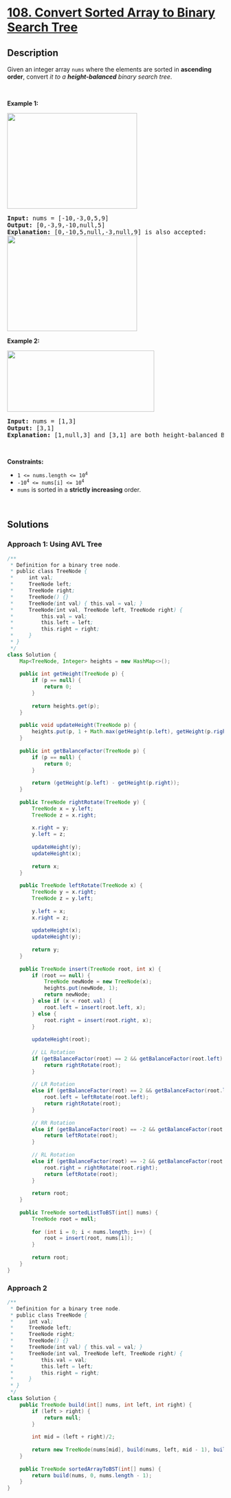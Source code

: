 # [108. Convert Sorted Array to Binary Search Tree](https://leetcode.com/problems/convert-sorted-array-to-binary-search-tree)

## Description

<p>Given an integer array <code>nums</code> where the elements are sorted in <strong>ascending order</strong>, convert <em>it to a </em><span data-keyword="height-balanced"><strong><em>height-balanced</em></strong></span> <em>binary search tree</em>.</p>
<p>&nbsp;</p>

<p><strong class="example">Example 1:</strong></p>
<img alt="" src="https://fastly.jsdelivr.net/gh/doocs/leetcode@main/solution/0100-0199/0108.Convert%20Sorted%20Array%20to%20Binary%20Search%20Tree/images/btree1.jpg" style="width: 302px; height: 222px;" />
<pre>
<strong>Input:</strong> nums = [-10,-3,0,5,9]
<strong>Output:</strong> [0,-3,9,-10,null,5]
<strong>Explanation:</strong> [0,-10,5,null,-3,null,9] is also accepted:
<img alt="" src="https://fastly.jsdelivr.net/gh/doocs/leetcode@main/solution/0100-0199/0108.Convert%20Sorted%20Array%20to%20Binary%20Search%20Tree/images/btree2.jpg" style="width: 302px; height: 222px;" />
</pre>

<p><strong class="example">Example 2:</strong></p>
<img alt="" src="https://fastly.jsdelivr.net/gh/doocs/leetcode@main/solution/0100-0199/0108.Convert%20Sorted%20Array%20to%20Binary%20Search%20Tree/images/btree.jpg" style="width: 342px; height: 142px;" />
<pre>
<strong>Input:</strong> nums = [1,3]
<strong>Output:</strong> [3,1]
<strong>Explanation:</strong> [1,null,3] and [3,1] are both height-balanced BSTs.
</pre>
<p>&nbsp;</p>

<p><strong>Constraints:</strong></p>
<ul>
    <li><code>1 &lt;= nums.length &lt;= 10<sup>4</sup></code></li>
    <li><code>-10<sup>4</sup> &lt;= nums[i] &lt;= 10<sup>4</sup></code></li>
    <li><code>nums</code> is sorted in a <strong>strictly increasing</strong> order.</li>
</ul>
<p>&nbsp;</p>

## Solutions

### **Approach 1: Using AVL Tree**

```java
/**
 * Definition for a binary tree node.
 * public class TreeNode {
 *     int val;
 *     TreeNode left;
 *     TreeNode right;
 *     TreeNode() {}
 *     TreeNode(int val) { this.val = val; }
 *     TreeNode(int val, TreeNode left, TreeNode right) {
 *         this.val = val;
 *         this.left = left;
 *         this.right = right;
 *     }
 * }
 */
class Solution {
    Map<TreeNode, Integer> heights = new HashMap<>();
    
    public int getHeight(TreeNode p) {
        if (p == null) {
            return 0;
        }
        
        return heights.get(p);
    }
    
    public void updateHeight(TreeNode p) {
        heights.put(p, 1 + Math.max(getHeight(p.left), getHeight(p.right)));
    }
    
    public int getBalanceFactor(TreeNode p) {
        if (p == null) {
            return 0;
        }
        
        return (getHeight(p.left) - getHeight(p.right));
    }
    
    public TreeNode rightRotate(TreeNode y) {  
        TreeNode x = y.left;
        TreeNode z = x.right;
        
        x.right = y;
        y.left = z;
        
        updateHeight(y);
        updateHeight(x);
        
        return x;
    }  
    
    public TreeNode leftRotate(TreeNode x) {  
        TreeNode y = x.right;
        TreeNode z = y.left;
        
        y.left = x;
        x.right = z;
        
        updateHeight(x);
        updateHeight(y);
        
        return y;
    }  
    
    public TreeNode insert(TreeNode root, int x) {
        if (root == null) {
            TreeNode newNode = new TreeNode(x);
            heights.put(newNode, 1);
            return newNode;
        } else if (x < root.val) {
            root.left = insert(root.left, x);
        } else {
            root.right = insert(root.right, x);
        }
        
        updateHeight(root);
        
        // LL Rotation
        if (getBalanceFactor(root) == 2 && getBalanceFactor(root.left) == 1) {
            return rightRotate(root);
        }
        
        // LR Rotation
        else if (getBalanceFactor(root) == 2 && getBalanceFactor(root.left) == -1) {
            root.left = leftRotate(root.left);
            return rightRotate(root);
        }
        
        // RR Rotation
        else if (getBalanceFactor(root) == -2 && getBalanceFactor(root.right) == -1) {
            return leftRotate(root);
        }
        
        // RL Rotation
        else if (getBalanceFactor(root) == -2 && getBalanceFactor(root.right) == 1) {
            root.right = rightRotate(root.right);
            return leftRotate(root);
        }
        
        return root;
    }
    
    public TreeNode sortedListToBST(int[] nums) {
        TreeNode root = null;
        
        for (int i = 0; i < nums.length; i++) {
            root = insert(root, nums[i]);
        }
        
        return root;
    }
}
```

### **Approach 2**

```java
/**
 * Definition for a binary tree node.
 * public class TreeNode {
 *     int val;
 *     TreeNode left;
 *     TreeNode right;
 *     TreeNode() {}
 *     TreeNode(int val) { this.val = val; }
 *     TreeNode(int val, TreeNode left, TreeNode right) {
 *         this.val = val;
 *         this.left = left;
 *         this.right = right;
 *     }
 * }
 */
class Solution {
    public TreeNode build(int[] nums, int left, int right) {
        if (left > right) {
            return null;
        }
        
        int mid = (left + right)/2;
        
        return new TreeNode(nums[mid], build(nums, left, mid - 1), build(nums, mid + 1, right));
    }
    
    public TreeNode sortedArrayToBST(int[] nums) {
        return build(nums, 0, nums.length - 1);
    }
}
```

<!-- tabs:end -->